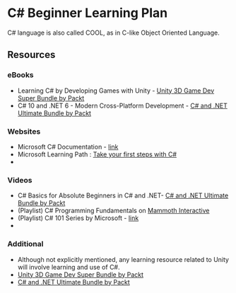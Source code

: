 # C# Beginner Learning Plan
C# language is also called COOL, as in C-like Object Oriented Language.

## Resources
### eBooks
- Learning C# by Developing Games with Unity - [Unity 3D Game Dev Super Bundle by Packt](https://www.humblebundle.com/downloads?key=xVCufcYazuGpEzv5)
- C# 10 and .NET 6 - Modern Cross-Platform Development - [C# and .NET Ultimate Bundle by Packt](https://www.humblebundle.com/downloads?key=ZbK3NaXBm26yPDH4)

### Websites
- Microsoft C# Documentation - [link](https://learn.microsoft.com/en-us/dotnet/csharp/)
- Microsoft Learning Path : [Take your first steps with C#](https://learn.microsoft.com/en-us/training/paths/csharp-first-steps/)
- 

### Videos
- C# Basics for Absolute Beginners in C# and .NET- [C# and .NET Ultimate Bundle by Packt](https://www.humblebundle.com/downloads?key=ZbK3NaXBm26yPDH4)
- (Playlist) C# Programming Fundamentals on [Mammoth Interactive](https://training.mammothinteractive.com/courses/enrolled/1871040)
- (Playlist) C# 101 Series by Microsoft - [link](https://learn.microsoft.com/en-us/shows/csharp-101/)
- 

### Additional
- Although not explicitly mentioned, any learning resource related to Unity will involve learning and use of C#.
- [Unity 3D Game Dev Super Bundle by Packt](https://www.humblebundle.com/downloads?key=xVCufcYazuGpEzv5)
- [C# and .NET Ultimate Bundle by Packt](https://www.humblebundle.com/downloads?key=ZbK3NaXBm26yPDH4)